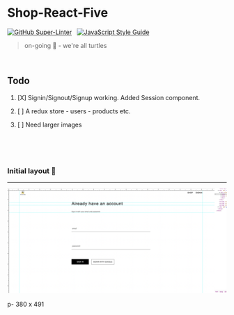 # Shop-React-Five

[![GitHub Super-Linter](https://github.com/stefan22/shop-react-five/workflows/Lint%20Code%20Base/badge.svg)](https://github.com/marketplace/actions/super-linter) &nbsp; [![JavaScript Style Guide](https://img.shields.io/badge/code_style-standard-brightgreen.svg)](https:/github.com/stefan22/shop-react-five.git)


> on-going :turtle: - we're all turtles




<br />

Todo
-----


1. [X] Signin/Signout/Signup working. Added Session component.
  
2. [ ] A redux store  - users - products etc.
3. [ ] Need larger images













<br />
<br /> <br />




### Initial layout  :rocket:

----


![](/public/images/screenshots/3-ss-dk-signin.png)









p- 380 x 491


